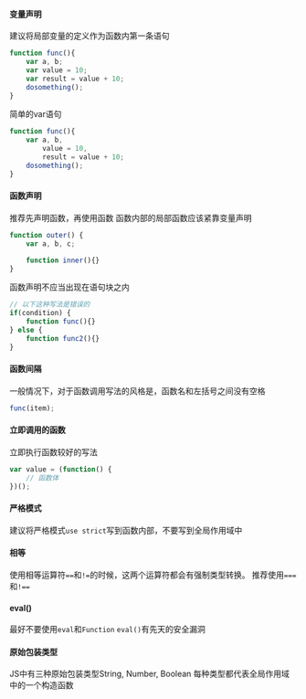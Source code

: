 #### 变量声明
建议将局部变量的定义作为函数内第一条语句

```js
function func(){
    var a, b;
    var value = 10;
    var result = value + 10;
    dosomething();
}
```
简单的var语句

```js
function func(){
    var a, b,
        value = 10,
        result = value + 10;
    dosomething();
}
```

#### 函数声明
推荐先声明函数，再使用函数
函数内部的局部函数应该紧靠变量声明

```js
function outer() {
    var a, b, c;

    function inner(){}
}
```

函数声明不应当出现在语句块之内

```js
// 以下这种写法是错误的
if(condition) {
    function func(){}
} else {
    function func2(){}
}
```

#### 函数间隔
一般情况下，对于函数调用写法的风格是，函数名和左括号之间没有空格

```js
func(item);
```

#### 立即调用的函数
立即执行函数较好的写法

```js
var value = (function() {
    // 函数体
})();
```

#### 严格模式
建议将严格模式`use strict`写到函数内部，不要写到全局作用域中

#### 相等
使用相等运算符`==`和`!=`的时候，这两个运算符都会有强制类型转换。
推荐使用`===`和`!==`

#### eval()
最好不要使用`eval`和`Function`
`eval()`有先天的安全漏洞

#### 原始包装类型
JS中有三种原始包装类型String, Number, Boolean
每种类型都代表全局作用域中的一个构造函数














